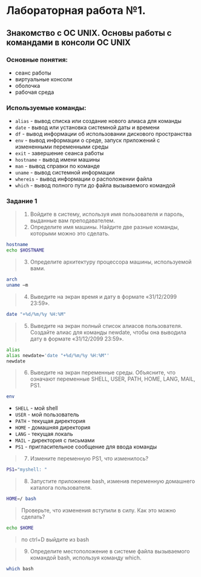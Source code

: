 # Лабораторная работа №1. 
## Знакомство с ОС UNIX. Основы работы с командами в консоли ОС UNIX

### Основные понятия:
+	сеанс работы
+	виртуальные консоли
+	оболочка
+	рабочая среда
 
### Используемые команды:

- `alias`	- вывод списка или создание нового алиаса для команды
- `date`	- вывод или установка системной даты и времени
- `df` - вывод информации об использовании дискового пространства
- `env` -	вывод информации о среде, запуск приложений с измененными
 	переменными среды
- `exit` - завершение сеанса работы
- `hostname` - вывод имени машины
- `man` - вывод справки по команде
- `uname` - вывод системной информации
- `whereis` - вывод информации о расположении файла
- `which`	- вывод полного пути до файла вызываемого командой

### Задание 1
> 1. Войдите в систему, используя имя пользователя и пароль, выданные вам преподавателем.
> 2. Определите имя машины. Найдите две разные команды, которыми можно это сделать.
```bash
hostname
echo $HOSTNAME
```

> 3. Определите архитектуру процессора машины, используемой вами.
```bash
arch
uname –m
```

> 4. Выведите на экран время и дату в формате «31/12/2099 23:59».
```bash
date "+%d/%m/%y %H:%M"
```

> 5. Выведите на экран полный список алиасов пользователя. Создайте алиас для команды newdate, чтобы она выводила дату в формате «31/12/2099 23:59».
```bash
alias
alias newdate='date "+%d/%m/%y %H:%M"'
newdate
```

> 6. Выведите на экран переменные среды. Объясните, что означают переменные SHELL, USER, PATH, HOME, LANG, MAIL, PS1.
```bash
env
```
* `SHELL` - мой shell
* `USER` - мой пользователь
* `PATH` - текущая директория
* `HOME` - домашняя директория
* `LANG` - текущая локаль
* `MAIL` - директория с письмами
* `PS1` - пригласительное сообщение для ввода команды


> 7. Измените переменную PS1, что изменилось?
```bash
PS1="myshell: "
```

> 8. Запустите приложение bash, изменив переменную домашнего каталога
 пользователя. 
```bash
HOME=/ bash
```
> Проверьте, что изменения вступили в силу. Как это можно сделать?
```bash
echo $HOME
```
> по ctrl+D выйдите из bash


> 9. Определите местоположение в системе файла вызываемого командой bash, используя команду which.
```bash
which bash
```
